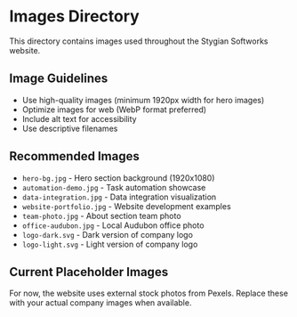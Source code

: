 # Images Directory

This directory contains images used throughout the Stygian Softworks website.

## Image Guidelines

- Use high-quality images (minimum 1920px width for hero images)
- Optimize images for web (WebP format preferred)
- Include alt text for accessibility
- Use descriptive filenames

## Recommended Images

- `hero-bg.jpg` - Hero section background (1920x1080)
- `automation-demo.jpg` - Task automation showcase
- `data-integration.jpg` - Data integration visualization
- `website-portfolio.jpg` - Website development examples
- `team-photo.jpg` - About section team photo
- `office-audubon.jpg` - Local Audubon office photo
- `logo-dark.svg` - Dark version of company logo
- `logo-light.svg` - Light version of company logo

## Current Placeholder Images

For now, the website uses external stock photos from Pexels. Replace these with your actual company images when available.